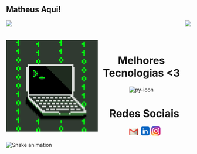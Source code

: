 ## Matheus Aqui!

<div>
  
  <img  height="180em" src="https://github-readme-stats.vercel.app/api?username=MatheusM4160&show_icons=true&theme=shadow_red&include_all_commits=true&count_private=true"/>
  <img align="right" height="180em" src="https://github-readme-stats.vercel.app/api/top-langs/?username=MatheusM4160&layout=compact&langs_count=16&theme=shadow_red"/>
</div>
<br>

<div  align="center"> 
  <div style="display: inline_block"><br>
    <img align="left" height="250" alt="coding-time" src="icegif-567.gif">
    <h1 align="center">Melhores Tecnologias <3</h1>
    <img align="center" height="40" width="40" alt="py-icon"  src="https://upload.wikimedia.org/wikipedia/commons/thumb/c/cf/Python_logo_51.svg/1200px-Python_logo_51.svg.png">
   </div>
    
  
  <h1 align="center">Redes Sociais</h1>
    <a href = "mailto: matheusmcantarela@gmail.com">
      <img width="30" src="gmail.png">
    </a>
    <a href = "www.linkedin.com/in/matheus-merelis-b1134b2b3">
      <img width="25" src="linkedin.png">
    </a>
    <a href = "https://www.instagram.com/matheusmerelis_oficial_/">
      <img width="25" src="instagram.png">
    </a>
</div>
  
![Snake animation](https://github.com/LuigiGF/LuigiGF/blob/output/github-contribution-grid-snake.svg)
